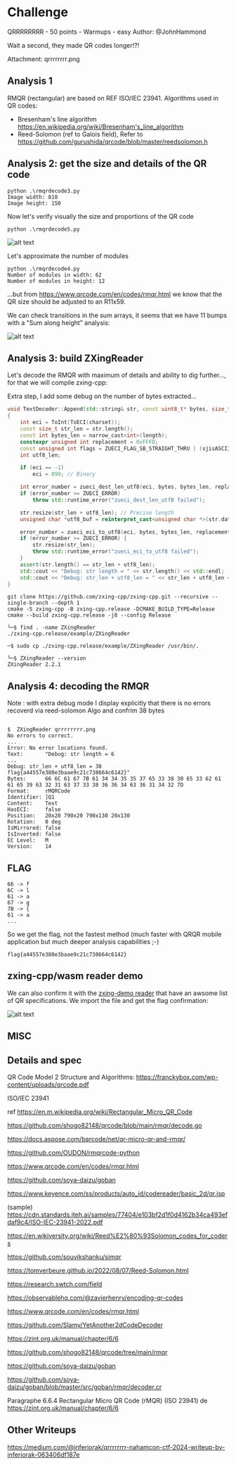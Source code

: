 
# Challenge

QRRRRRRRR - 50 points - Warmups - easy
Author: @JohnHammond

Wait a second, they made QR codes longer!?!

Attachment: qrrrrrrrr.png

## Analysis 1

RMQR (rectangular) are based on REF ISO/IEC 23941.
Algorithms used in QR codes:
* Bresenham's line algorithm <https://en.wikipedia.org/wiki/Bresenham's_line_algorithm>
* Reed-Solomon (ref to Galois field), Refer to <https://github.com/gurushida/qrcode/blob/master/reedsolomon.h>

## Analysis 2: get the size and details of the QR code

```
python .\rmqrdecode3.py
Image width: 810
Image height: 150
```

Now let's verify visually the size and proportions of the QR code

```
python .\rmqrdecode5.py
```

![alt text](rmqrdecode5.png)


Let's approximate the number of modules 
```
python .\rmqrdecode4.py
Number of modules in width: 62
Number of modules in height: 12
```
...but from https://www.qrcode.com/en/codes/rmqr.html we know that the QR size should be adjusted to an R11x59.

We can check transitions in the sum arrays, it seems that we have 11 bumps with a "Sum along height" analysis:

![alt text](rmqrdecode6.png)

## Analysis 3: build ZXingReader

Let's decode the RMQR with maximum of details and ability to dig further..., for that we will compile zxing-cpp:




Extra step, I add some debug on the number of bytes extracted...
```cpp
void TextDecoder::Append(std::string& str, const uint8_t* bytes, size_t length, CharacterSet charset, bool sjisASCII)
{
	int eci = ToInt(ToECI(charset));
	const size_t str_len = str.length();
	const int bytes_len = narrow_cast<int>(length);
	constexpr unsigned int replacement = 0xFFFD;
	const unsigned int flags = ZUECI_FLAG_SB_STRAIGHT_THRU | (sjisASCII ? ZUECI_FLAG_SJIS_STRAIGHT_THRU : 0);
	int utf8_len;

	if (eci == -1)
		eci = 899; // Binary

	int error_number = zueci_dest_len_utf8(eci, bytes, bytes_len, replacement, flags, &utf8_len);
	if (error_number >= ZUECI_ERROR)
		throw std::runtime_error("zueci_dest_len_utf8 failed");

	str.resize(str_len + utf8_len); // Precise length
	unsigned char *utf8_buf = reinterpret_cast<unsigned char *>(str.data()) + str_len;

	error_number = zueci_eci_to_utf8(eci, bytes, bytes_len, replacement, flags, utf8_buf, &utf8_len);
	if (error_number >= ZUECI_ERROR) {
		str.resize(str_len);
		throw std::runtime_error("zueci_eci_to_utf8 failed");
	}
	assert(str.length() == str_len + utf8_len);
	std::cout << "Debug: str length = " << str.length() << std::endl;
	std::cout << "Debug: str_len + utf8_len = " << str_len + utf8_len << std::endl;
}
```

```
git clone https://github.com/zxing-cpp/zxing-cpp.git --recursive --single-branch --depth 1
cmake -S zxing-cpp -B zxing-cpp.release -DCMAKE_BUILD_TYPE=Release
cmake --build zxing-cpp.release -j8 --config Release

└─$ find . -name ZXingReader
./zxing-cpp.release/example/ZXingReader

─$ sudo cp ./zxing-cpp.release/example/ZXingReader /usr/bin/.

└─$ ZXingReader --version
ZXingReader 2.2.1
```

## Analysis 4: decoding the RMQR

Note : with extra debug mode I display explicitly that there is no errors recoverd via reed-solomon Algo and confrim 38 bytes 
```

$  ZXingReader qrrrrrrrr.png
No errors to correct.
...
Error: No error locations found.
Text:       "Debug: str length = 6
...
Debug: str_len + utf8_len = 38
flag{a44557e380e3baae9c21c738664c6142}"
Bytes:      66 6C 61 67 7B 61 34 34 35 35 37 65 33 38 30 65 33 62 61 61 65 39 63 32 31 63 37 33 38 36 36 34 63 36 31 34 32 7D
Format:     rMQRCode
Identifier: ]Q1
Content:    Text
HasECI:     false
Position:   20x20 790x20 790x130 20x130
Rotation:   0 deg
IsMirrored: false
IsInverted: false
EC Level:   M
Version:    14
```


## FLAG

```
66 -> f
6C -> l
61 -> a
67 -> g
7B -> {
61 -> a
...
```

So we get the flag, not the fastest method (much faster with QRQR mobile application but much deeper analysis capabilities ;-)
```
flag{a44557e380e3baae9c21c738664c6142}
```

## zxing-cpp/wasm reader demo

We can also confirm it with the [zxing-demo reader](https://zxing-cpp.github.io/zxing-cpp/demo_reader.html) that have an awsome list of QR specifications.
We import the file and get the flag confirmation:

![alt text](zxing-cpp-wasm-reader.png)

## MISC

## Details and spec

QR Code Model 2 Structure and Algorithms: <https://franckybox.com/wp-content/uploads/qrcode.pdf>

ISO/IEC 23941

ref <https://en.m.wikipedia.org/wiki/Rectangular_Micro_QR_Code>

<https://github.com/shogo82148/qrcode/blob/main/rmqr/decode.go>

<https://docs.aspose.com/barcode/net/qr-micro-qr-and-rmqr/>

<https://github.com/OUDON/rmqrcode-python>

<https://www.qrcode.com/en/codes/rmqr.html>

<https://github.com/soya-daizu/goban>

<https://www.keyence.com/ss/products/auto_id/codereader/basic_2d/qr.jsp>

(sample) <https://cdn.standards.iteh.ai/samples/77404/e103bf2d1f0d4162b34ca493efdaf9c4/ISO-IEC-23941-2022.pdf>


<https://en.wikiversity.org/wiki/Reed%E2%80%93Solomon_codes_for_coders>

<https://github.com/souvikshanku/simqr>

<https://tomverbeure.github.io/2022/08/07/Reed-Solomon.html>

<https://research.swtch.com/field>

<https://observablehq.com/@zavierhenry/encoding-qr-codes>

<https://www.qrcode.com/en/codes/rmqr.html>

<https://github.com/Slamy/YetAnother2dCodeDecoder>

<https://zint.org.uk/manual/chapter/6/6>

<https://github.com/shogo82148/qrcode/tree/main/rmqr>

<https://github.com/soya-daizu/goban>

<https://github.com/soya-daizu/goban/blob/master/src/goban/rmqr/decoder.cr>

Paragraphe 6.6.4 Rectangular Micro QR Code (rMQR) (ISO 23941)  de <https://zint.org.uk/manual/chapter/6/6>

## Other Writeups

<https://medium.com/@inferiorak/qrrrrrrrr-nahamcon-ctf-2024-writeup-by-inferiorak-063406df187e>

